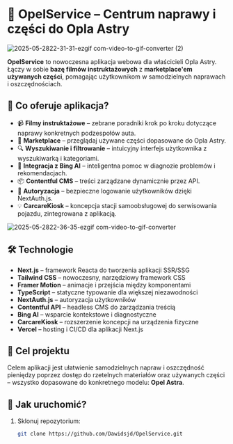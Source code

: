 # 🔧 OpelService – Centrum naprawy i części do Opla Astry
![2025-05-2822-31-31-ezgif com-video-to-gif-converter (2)](https://github.com/user-attachments/assets/a1f006dd-dc91-4a00-b163-d6765dcd16c3)


**OpelService** to nowoczesna aplikacja webowa dla właścicieli Opla Astry. Łączy w sobie **bazę filmów instruktażowych** z **marketplace'em używanych części**, pomagając użytkownikom w samodzielnych naprawach i oszczędnościach.

## 🚗 Co oferuje aplikacja?

- 📹 **Filmy instruktażowe** – zebrane poradniki krok po kroku dotyczące naprawy konkretnych podzespołów auta.
- 🛒 **Marketplace** – przeglądaj używane części dopasowane do Opla Astry.
- 🔍 **Wyszukiwanie i filtrowanie** – intuicyjny interfejs użytkownika z wyszukiwarką i kategoriami.
- 🧠 **Integracja z Bing AI** – inteligentna pomoc w diagnozie problemów i rekomendacjach.
- 📦 **Contentful CMS** – treści zarządzane dynamicznie przez API.
- 🔐 **Autoryzacja** – bezpieczne logowanie użytkowników dzięki NextAuth.js.
- 💡 **CarcareKiosk** – koncepcja stacji samoobsługowej do serwisowania pojazdu, zintegrowana z aplikacją.


![2025-05-2822-36-35-ezgif com-video-to-gif-converter](https://github.com/user-attachments/assets/0360765e-374c-4303-b2b5-19aa3e912c66)

## 🛠 Technologie

- **Next.js** – framework Reacta do tworzenia aplikacji SSR/SSG
- **Tailwind CSS** – nowoczesny, narzędziowy framework CSS
- **Framer Motion** – animacje i przejścia między komponentami
- **TypeScript** – statyczne typowanie dla większej niezawodności
- **NextAuth.js** – autoryzacja użytkowników
- **Contentful API** – headless CMS do zarządzania treścią
- **Bing AI** – wsparcie kontekstowe i diagnostyczne
- **CarcareKiosk** – rozszerzenie koncepcji na urządzenia fizyczne
- **Vercel** – hosting i CI/CD dla aplikacji Next.js

## 🧠 Cel projektu

Celem aplikacji jest ułatwienie samodzielnych napraw i oszczędność pieniędzy poprzez dostęp do rzetelnych materiałów oraz używanych części – wszystko dopasowane do konkretnego modelu: **Opel Astra**.

## 🚀 Jak uruchomić?

1. Sklonuj repozytorium:
   ```bash
   git clone https://github.com/Dawidsjd/OpelService.git
